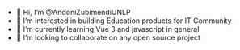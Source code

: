 - 👋 Hi, I’m @AndoniZubimendiUNLP
- 👀 I’m interested in building Education products for IT Community 
- 🌱 I’m currently learning Vue 3 and javascript in general
- 💞️ I’m looking to collaborate on any open source project


<!---
AndoniZubimendiUNLP/AndoniZubimendiUNLP is a ✨ special ✨ repository because its `README.md` (this file) appears on your GitHub profile.
You can click the Preview link to take a look at your changes.
--->
